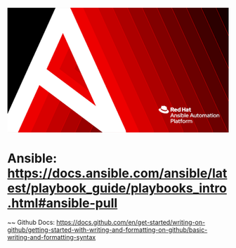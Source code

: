 ![inage alt](https://github.com/josh-butler93/ansible/blob/986c18c1cafca3a942c707745b99d0e8e39e77e8/Setup/ansible.png)
# Ansible: https://docs.ansible.com/ansible/latest/playbook_guide/playbooks_intro.html#ansible-pull <ansible docs>
~~ Github Docs: https://docs.github.com/en/get-started/writing-on-github/getting-started-with-writing-and-formatting-on-github/basic-writing-and-formatting-syntax

